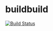 buildbuild
==========

[![Build Status](https://travis-ci.org/buildbuild/buildbuild.svg?branch=master)](https://travis-ci.org/buildbuild/buildbuild)
